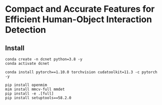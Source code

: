 # Compact and Accurate Features for Efficient Human-Object Interaction Detection 

## Install
```shell
conda create -n dcnet python=3.8 -y
conda activate dcnet

conda install pytorch==1.10.0 torchvision cudatoolkit=11.3 -c pytorch -y

pip install openmim
mim install mmcv-full mmdet
pip install -e .[full]
pip install setuptools==58.2.0
```